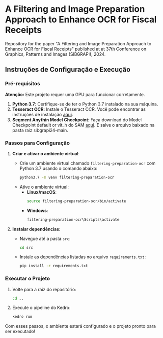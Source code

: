 # A Filtering and Image Preparation Approach to Enhance OCR for Fiscal Receipts

Repository for the paper "A Filtering and Image Preparation Approach to Enhance OCR for Fiscal Receipts" published at at 37th Conference on Graphics, Patterns and Images (SIBGRAPI), 2024.

## Instruções de Configuração e Execução

### Pré-requisitos

**Atenção:** Este projeto requer uma GPU para funcionar corretamente.

1. **Python 3.7**: Certifique-se de ter o Python 3.7 instalado na sua máquina.
2. **Tesseract OCR**: Instale o Tesseract OCR. Você pode encontrar as instruções de instalação [aqui](https://github.com/tesseract-ocr/tesseract).
3. **Segment Anythin Model Checkpoint**: Faça download do Model Checkpoint default or vit_h do SAM [aqui](https://github.com/facebookresearch/segment-anything). E salve o arquivo baixado na pasta raiz sibgrapi24-main.

### Passos para Configuração

1. **Criar e ativar o ambiente virtual**:
   - Crie um ambiente virtual chamado `filtering-preparation-ocr` com Python 3.7 usando o comando abaixo:
     ```bash
     python3.7 -m venv filtering-preparation-ocr
     ```
   - Ative o ambiente virtual:
     - **Linux/macOS**:
       ```bash
       source filtering-preparation-ocr/bin/activate
       ```
     - **Windows**:
       ```bash
       filtering-preparation-ocr\Scripts\activate
       ```

2. **Instalar dependências**:
   - Navegue até a pasta `src`:
     ```bash
     cd src
     ```
   - Instale as dependências listadas no arquivo `requirements.txt`:
     ```bash
     pip install -r requirements.txt
     ```

### Executar o Projeto

1. Volte para a raiz do repositório:
   ```bash
   cd ..
    ```

2. Execute o pipeline do Kedro:

   ```bash
   kedro run
    ```

Com esses passos, o ambiente estará configurado e o projeto pronto para ser executado!
